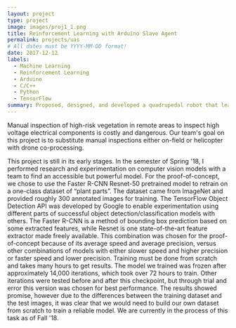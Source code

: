 ```yaml
---
layout: project
type: project
image: images/proj1_1.png
title: Reinforcement Learning with Arduino Slave Agent
permalink: projects/uas
# All dates must be YYYY-MM-DD format!
date: 2017-12-12
labels:
  - Machine Learning
  - Reinforcement Learning
  - Arduino
  - C/C++
  - Python
  - TensorFlow
summary: Proposed, designed, and developed a quadrupedal robot that learns to walk in a direction using a neural network observing leg states/actions and distance measurements
---
```


Manual inspection of high-risk vegetation in remote areas to inspect high voltage electrical components is costly and dangerous. Our team's goal on this project is to substitute manual inspections either on-field or helicopter with drone co-processing.

This project is still in its early stages. In the semester of Spring '18, I performed research and experimentation on computer vision models with a team to find an accessible but powerful model. For the proof-of-concept, we chose to use the Faster R-CNN Resnet-50 pretrained model to retrain on a one-class dataset of “plant parts”. The dataset came from ImageNet and provided roughly 300 annotated images for training.
	The TensorFlow Object Detection API was developed by Google to enable experimentation using different parts of successful object detection/classification models with others. The Faster R-CNN is a method of bounding box prediction based on some extracted features, while Resnet is one state-of-the-art feature extractor made freely available. This combination was chosen for the proof-of-concept because of its average speed and average precision, versus other combinations of models with either slower speed and higher precision or faster speed and lower precision.
	Training must be done from scratch and takes many hours to get results. The model we trained was frozen after approximately 14,000 iterations, which took over 72 hours to train. Other iterations were tested before and after this checkpoint, but through trial and error this version was chosen for best performance. The results showed promise, however due to the differences between the training dataset and the test images, it was clear that we would need to build our own dataset from scratch to train a reliable model. We are currently in the process of this task as of Fall '18.
